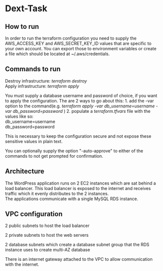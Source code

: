 # Dext-Task  
## How to run  

In order to run the terraform configuration you need to supply the AWS_ACCESS_KEY and AWS_SECRET_KEY_ID values that are specific to your own account. You can export those to environment variables or create a file which should be located at ~/.aws/credentials.

## Commands to run  

Destroy infrastructure: *terraform destroy*  
Apply infrastructure: *terraform apply*  

You must supply a database username and password of choice, if you want to apply the configuration. The are 2 ways to go about this:
    1. add the -var option to the command(e.g. *terraform apply -var db_username=username -var db_password=password* )
    2. populate a *terraform.tfvars* file with the values like so:  
    db_username=username  
    db_password=password  
                 
                 
This is necessary to keep the configuration secure and not expose these sensitive values in plain text.                                                     


You can optionally supply the option "-auto-approve" to either of the commands to not get prompted for confirmation.

## Architecture  

The WordPress application runs on 2 EC2 instances which are sat behind a load balancer. This load balancer is exposed to the internet and receives traffic which it evenly distributes to the 2 instances.  
The applications communicate with a single MySQL RDS instance.

## VPC configuration  

2 public subnets to host the load balancer  

2 private subnets to host the web servers  

2 database subnets which create a database subnet group that the RDS instance uses to create multi-AZ database  

There is an internet gateway attached to the VPC to allow communication with the internet.
